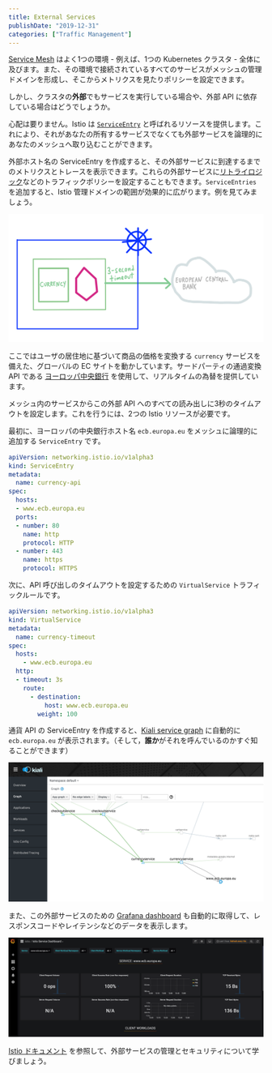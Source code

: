 ```yaml
---
title: External Services
publishDate: "2019-12-31"
categories: ["Traffic Management"]
---
```


[Service Mesh](https://istio.io/docs/concepts/what-is-istio/#what-is-a-service-mesh) はよく1つの環境 - 例えば、1つの Kubernetes クラスタ - 全体に及びます。また、その環境で接続されているすべてのサービスがメッシュの管理ドメインを形成し、そこからメトリクスを見たりポリシーを設定できます。

しかし、クラスタの**外部**でもサービスを実行している場合や、外部 API に依存している場合はどうでしょうか。

心配は要りません。Istio は [`ServiceEntry`](https://istio.io/docs/concepts/traffic-management/#service-entries) と呼ばれるリソースを提供します。これにより、それがあなたの所有するサービスでなくても外部サービスを論理的にあなたのメッシュへ取り込むことができます。

外部ホスト名の ServiceEntry を作成すると、その外部サービスに到達するまでのメトリクスとトレースを表示できます。これらの外部サービスに[リトライロジック](/retry/)などのトラフィックポリシーを設定することもできます。`ServiceEntries` を追加すると、Istio 管理ドメインの範囲が効果的に広がります。例を見てみましょう。

![external currency service](/images/ext-currency.png)

ここではユーザの居住地に基づいて商品の価格を変換する `currency` サービスを備えた、グローバルの EC サイトを動かしています。サードパーティの通過変換 API である [ヨーロッパ中央銀行](https://www.ecb.europa.eu/stats/policy_and_exchange_rates/euro_reference_exchange_rates/html/index.en.html) を使用して、リアルタイムの為替を提供しています。

メッシュ内のサービスからこの外部 API へのすべての読み出しに3秒のタイムアウトを設定します。これを行うには、2つの Istio リソースが必要です。

最初に、ヨーロッパの中央銀行ホスト名 `ecb.europa.eu` をメッシュに論理的に追加する `ServiceEntry` です。

```YAML
apiVersion: networking.istio.io/v1alpha3
kind: ServiceEntry
metadata:
  name: currency-api
spec:
  hosts:
  - www.ecb.europa.eu
  ports:
  - number: 80
    name: http
    protocol: HTTP
  - number: 443
    name: https
    protocol: HTTPS
```

次に、API 呼び出しのタイムアウトを設定するための `VirtualService` トラフィックルールです。

```YAML
apiVersion: networking.istio.io/v1alpha3
kind: VirtualService
metadata:
  name: currency-timeout
spec:
  hosts:
    - www.ecb.europa.eu
  http:
  - timeout: 3s
    route:
      - destination:
          host: www.ecb.europa.eu
        weight: 100
```

通貨 API の ServiceEntry を作成すると、[Kiali service graph](https://istio.io/docs/tasks/telemetry/kiali/) に自動的に `ecb.europa.eu` が表示されます。（そして，**誰か**がそれを呼んでいるのかすぐ知ることができます）

![service graph](/images/ext-servicegraph.png)

また、この外部サービスのための [Grafana dashboard](https://istio.io/docs/tasks/telemetry/metrics/using-istio-dashboard/) も自動的に取得して、レスポンスコードやレイテンシなどのデータを表示します。

![grafana](/images/ext-grafana.png)

[Istio ドキュメント](https://istio.io/docs/tasks/traffic-management/egress/egress-control/#manage-traffic-to-external-services) を参照して、外部サービスの管理とセキュリティについて学びましょう。
